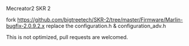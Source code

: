 Mecreator2 SKR 2

fork https://github.com/bigtreetech/SKR-2/tree/master/Firmware/Marlin-bugfix-2.0.9.2.x
replace the configuration.h & configuration_adv.h

This is not optimized, pull requests are welcomed.
